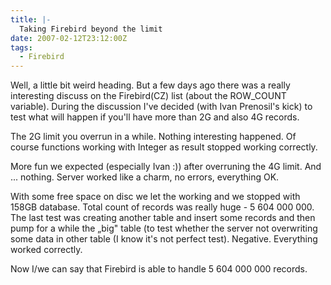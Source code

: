 ```yaml
---
title: |-
  Taking Firebird beyond the limit
date: 2007-02-12T23:12:00Z
tags:
  - Firebird
---
```

Well, a little bit weird heading. But a few days ago there was a really interesting discuss on the Firebird(CZ) list (about the ROW_COUNT variable). During the discussion I've decided (with Ivan Prenosil's kick) to test what will happen if you'll have more than 2G and also 4G records.

The 2G limit you overrun in a while. Nothing interesting happened. Of course functions working with Integer as result stopped working correctly.

More fun we expected (especially Ivan :)) after overruning the 4G limit. And ... nothing. Server worked like a charm, no errors, everything OK.

With some free space on disc we let the working and we stopped with 158GB database. Total count of records was really huge - 5 604 000 000. The last test was creating another table and insert some records and then pump for a while the „big" table (to test whether the server not overwriting some data in other table (I know it's not perfect test). Negative. Everything worked correctly.

Now I/we can say that Firebird is able to handle 5 604 000 000 records.